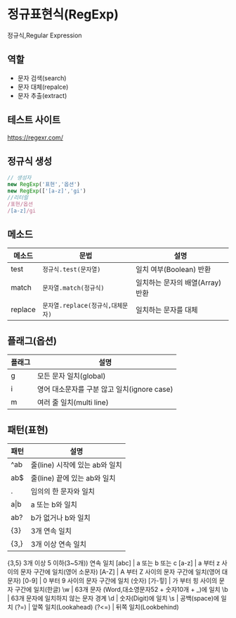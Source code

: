 # 정규표현식(RegExp)

정규식,Regular Expression

## 역할

- 문자 검색(search)
- 문자 대체(repalce)
- 문자 추출(extract)

## 테스트 사이트
https://regexr.com/

## 정규식 생성
```js
// 생성자
new RegExp('표현','옵션')
new RegExp(['[a-z]','gi')
//리터럴
/표현/옵션
/[a-z]/gi
```

## 메소드
메소드 | 문법 | 설명
--|--|--|
test|`정규식.test(문자열)` | 일치 여부(Boolean) 반환
match|`문자열.match(정규식)` | 일치하는 문자의 배열(Array) 반환
replace |`문자열.replace(정규식,대체문자)` | 일치하는 문자를 대체

## 플래그(옵션)
플래그 | 설명
--|--
g | 모든 문자 일치(global)
i | 영어 대소문자를 구분 않고 일치(ignore case)
m | 여러 줄 일치(multi line)

## 패턴(표현)
패턴 | 설명
--|--
^ab | 줄(line) 시작에 있는 ab와 일치
ab$ | 줄(line) 끝에 있는 ab와 일치
. | 임의의 한 문자와 일치
a\|b | a 또는 b와 일치 
ab? | b가 없거나 b와 일치
{3} | 3개 연속 일치
{3,} | 3개 이상 연속 일치
{3,5} 3개 이상 5 이하(3~5개)) 연속 일치
[abc] | a 또는 b 또는 c 
[a-z] | a 부터 z 사이의 문자 구간에 일치(영어 소문자)
[A-Z] | A 부터 Z 사이의 문자 구간에 일치(영어 대문자)
[0-9] | 0 부터 9 사이의 문자 구간에 일치 (숫자)
[가-힣] | 가 부터 힝 사이의 문자 구간에 일치(한글)
\w | 63개 문자 (Word,대소영문자52 + 숫자10개 + _)에 일치
\b | 63개 문자에 일치하지 않는 문자 경계
\d | 숫자(Digit)에 일치
\s | 공백(space)에 일치
(?=) | 앞쪽 일치(Lookahead)
(?<=) | 뒤쪽 일치(Lookbehind)